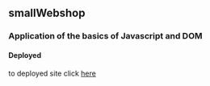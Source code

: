 ## smallWebshop
### Application of the basics of Javascript and DOM
#### Deployed
to deployed site click [here](https://a-champi-minishop.netlify.app/)
